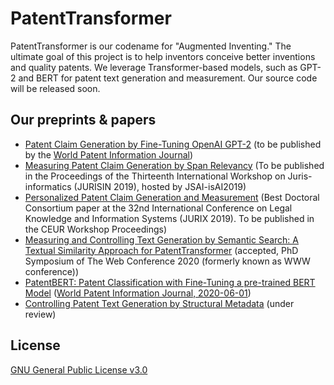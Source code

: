 
# PatentTransformer

PatentTransformer is our codename for "Augmented Inventing." The ultimate goal of this project is to help inventors conceive better inventions and quality patents. We leverage Transformer-based models, such as GPT-2 and BERT for patent text generation and measurement. Our source code will be released soon.

## Our preprints & papers

  * [Patent Claim Generation by Fine-Tuning OpenAI GPT-2](https://arxiv.org/abs/1907.02052) (to be published by the [World Patent Information Journal](https://www.journals.elsevier.com/world-patent-information))
  * [Measuring Patent Claim Generation by Span Relevancy](https://arxiv.org/abs/1908.09591) (To be published in the Proceedings of the Thirteenth International Workshop on Juris-informatics (JURISIN 2019), hosted by JSAI-isAI2019)
  * [Personalized Patent Claim Generation and Measurement](https://arxiv.org/abs/1912.03502) (Best Doctoral Consortium paper at the 32nd International Conference on Legal Knowledge and Information Systems (JURIX 2019). To be published in the CEUR Workshop Proceedings)
  * [Measuring and Controlling Text Generation by Semantic Search: A Textual Similarity Approach for PatentTransformer](https://www.researchgate.net/publication/338964985_Measuring_and_Controlling_Text_Generation_by_Semantic_Search_A_Textual_Similarity_Approach_for_PatentTransformer) (accepted, PhD Symposium of The Web Conference 2020 (formerly known as WWW conference))
  * [PatentBERT: Patent Classification with Fine-Tuning a pre-trained BERT Model](https://arxiv.org/abs/1906.02124) ([World Patent Information Journal, 2020-06-01](https://www.researchgate.net/publication/341812065_Patent_classification_by_fine-tuning_BERT_language_model))
  * [Controlling Patent Text Generation by Structural Metadata](https://arxiv.org/abs/2001.03708) (under review)

## License

[GNU General Public License v3.0](LICENSE)
